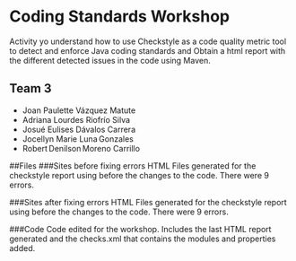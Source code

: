 # Coding Standards Workshop
Activity yo understand how to use Checkstyle as a code quality metric tool to detect and enforce Java coding standards and Obtain a html report with the different detected issues in the code using Maven.

## Team 3
* Joan Paulette Vázquez Matute   
* Adriana Lourdes Riofrío Silva   
* Josué Eulises Dávalos Carrera   
* Jocellyn Marie Luna Gonzales   
* Robert Denilson Moreno Carrillo

##Files
###Sites before fixing errors
HTML Files generated for the checkstyle report using before the changes to the code. There were 9 errors.

###Sites after fixing errors
HTML Files generated for the checkstyle report using before the changes to the code. There were 9 errors.

###Code
Code edited for the workshop. Includes the last HTML report generated and the checks.xml that contains the modules and properties added.
